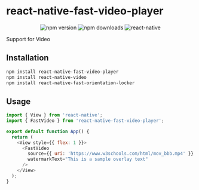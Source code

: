 # react-native-fast-video-player
<p align="center">
  <img src="https://img.shields.io/npm/v/react-native-fast-video-player?color=green" alt="npm version" />
  <img src="https://img.shields.io/npm/dm/react-native-fast-video-player" alt="npm downloads" />
  <img src="https://img.shields.io/badge/react--native-0.70+-blue" alt="react-native" />
</p>

Support for Video

## Installation


```sh
npm install react-native-fast-video-player
npm install react-native-video
npm install react-native-fast-orientation-locker
```


## Usage


```js
import { View } from 'react-native';
import { FastVideo } from 'react-native-fast-video-player';

export default function App() {
  return (
    <View style={{ flex: 1 }}>
      <FastVideo
        source={{ uri: 'https://www.w3schools.com/html/mov_bbb.mp4' }}
        watermarkText="This is a sample overlay text"
      />
    </View>
  );
}

```
